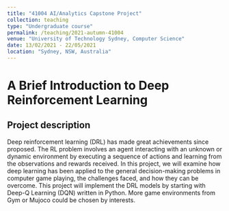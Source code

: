 ```yaml
---
title: "41004 AI/Analytics Capstone Project"
collection: teaching
type: "Undergraduate course"
permalink: /teaching/2021-autumn-41004
venue: "University of Technology Sydney, Computer Science"
date: 13/02/2021 - 22/05/2021
location: "Sydney, NSW, Australia"
---
```


# A Brief Introduction to Deep Reinforcement Learning

## Project description
Deep reinforcement learning (DRL) has made great achievements since proposed. The RL problem involves an agent interacting with an unknown or dynamic environment by executing a sequence of actions and learning from the observations and rewards received. In this project, we will examine how deep learning has been applied to the general decision-making problems in computer game playing, the challenges faced, and how they can be overcome. This project will implement the DRL models by starting with Deep-Q Learning (DQN) written in Python. More game environments from Gym or Mujoco could be chosen by interests.
